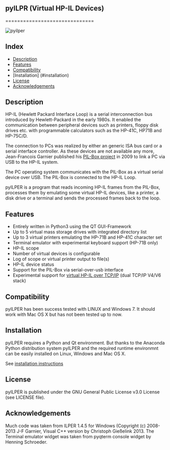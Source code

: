 ## pyILPR (Virtual HP-IL Devices)
==============================

![pyilper](https://cdn.rawgit.com/bug400/pyilper/master/img/pyilper_drive.png)

Index
-----

* [Description](#description)
* [Features](#features)
* [Compatibility](#compatibility)
* [Installation] (#installation)
* [License](#license)
* [Acknowledgements](#acknowledgements)

Description
-----------
HP-IL (Hewlett Packard Interface Loop) is a serial interconnection bus 
introduced by Hewlett-Packard in the early 1980s. It enabled the communication 
between peripheral devices such as printers, floppy disk drives etc. 
with programmable calculators such as the HP-41C, HP71B and HP-75C/D.

The connection to PCs was realized by either an generic ISA bus card or a 
serial interface controller. As these devices are not available any more, 
Jean-Francois Garnier published his 
[PIL-Box project](http://http://www.jeffcalc.hp41.eu/hpil/)
in 2009 to link a PC via USB to the HP-IL system.

The PC operating system communicates with the PIL-Box as a virtual serial 
device over USB. The PIL-Box is connected to the HP-IL Loop.

pyILPER is a program that reads incoming HP-IL frames from the PIL-Box, 
processes them by emulating some virtual HP-IL devices, like a printer, 
a disk drive or a terminal and sends the processed frames back to the loop.


Features
--------

* Entirely written in Python3 using the QT GUI-Framework
* Up to 5 virtual mass storage drives with integrated directory list
* Up to 3 virtual printers emulating the HP-71B and HP-41C character set
* Terminal emulator with experimental keyboard support (HP-71B only)
* HP-IL scope
* Number of virtual devices is configurable
* Log of scope or virtual printer output to file(s)
* HP-IL device status
* Support for the PIL-Box via serial-over-usb interface
* Experimental support for [virtual HP-IL over TCP/IP](http://http://hp.giesselink.com/hpil.htm) (dual TCP/IP V4/V6 stack)


Compatibility
-------------

pyILPER has been success tested with LINUX and Windows 7. It should work
with Mac OS X but has not been tested up to now.


Installation 
------------

pyILPER requires a Python and Qt environment. But thanks to the
Anaconda Python distribution system pyILPER and the required
runtime environmnt can be easily installed on Linux, Windows
and Mac OS X.

See [installation instructions](https://github.com/bug400/pyilper/blob/master/INSTALL.md)


License
-------

pyILPER is published under the GNU General Public License v3.0 License 
(see LICENSE file).


Acknowledgements
----------------

Much code was taken from ILPER 1.4.5 for Windows (Copyright (c) 2008-2013 
J-F Garnier, Visual C++ version by Christoph Gießelink 2013. 
The Terminal emulator widget was taken from pyqterm console widget 
by Henning Schroeder.


